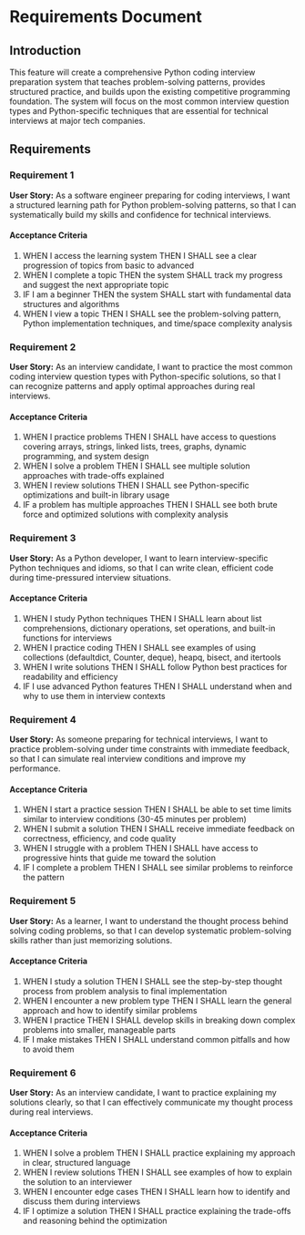 # Requirements Document

## Introduction

This feature will create a comprehensive Python coding interview preparation system that teaches problem-solving patterns, provides structured practice, and builds upon the existing competitive programming foundation. The system will focus on the most common interview question types and Python-specific techniques that are essential for technical interviews at major tech companies.

## Requirements

### Requirement 1

**User Story:** As a software engineer preparing for coding interviews, I want a structured learning path for Python problem-solving patterns, so that I can systematically build my skills and confidence for technical interviews.

#### Acceptance Criteria

1. WHEN I access the learning system THEN I SHALL see a clear progression of topics from basic to advanced
2. WHEN I complete a topic THEN the system SHALL track my progress and suggest the next appropriate topic
3. IF I am a beginner THEN the system SHALL start with fundamental data structures and algorithms
4. WHEN I view a topic THEN I SHALL see the problem-solving pattern, Python implementation techniques, and time/space complexity analysis

### Requirement 2

**User Story:** As an interview candidate, I want to practice the most common coding interview question types with Python-specific solutions, so that I can recognize patterns and apply optimal approaches during real interviews.

#### Acceptance Criteria

1. WHEN I practice problems THEN I SHALL have access to questions covering arrays, strings, linked lists, trees, graphs, dynamic programming, and system design
2. WHEN I solve a problem THEN I SHALL see multiple solution approaches with trade-offs explained
3. WHEN I review solutions THEN I SHALL see Python-specific optimizations and built-in library usage
4. IF a problem has multiple approaches THEN I SHALL see both brute force and optimized solutions with complexity analysis

### Requirement 3

**User Story:** As a Python developer, I want to learn interview-specific Python techniques and idioms, so that I can write clean, efficient code during time-pressured interview situations.

#### Acceptance Criteria

1. WHEN I study Python techniques THEN I SHALL learn about list comprehensions, dictionary operations, set operations, and built-in functions for interviews
2. WHEN I practice coding THEN I SHALL see examples of using collections (defaultdict, Counter, deque), heapq, bisect, and itertools
3. WHEN I write solutions THEN I SHALL follow Python best practices for readability and efficiency
4. IF I use advanced Python features THEN I SHALL understand when and why to use them in interview contexts

### Requirement 4

**User Story:** As someone preparing for technical interviews, I want to practice problem-solving under time constraints with immediate feedback, so that I can simulate real interview conditions and improve my performance.

#### Acceptance Criteria

1. WHEN I start a practice session THEN I SHALL be able to set time limits similar to interview conditions (30-45 minutes per problem)
2. WHEN I submit a solution THEN I SHALL receive immediate feedback on correctness, efficiency, and code quality
3. WHEN I struggle with a problem THEN I SHALL have access to progressive hints that guide me toward the solution
4. IF I complete a problem THEN I SHALL see similar problems to reinforce the pattern

### Requirement 5

**User Story:** As a learner, I want to understand the thought process behind solving coding problems, so that I can develop systematic problem-solving skills rather than just memorizing solutions.

#### Acceptance Criteria

1. WHEN I study a solution THEN I SHALL see the step-by-step thought process from problem analysis to final implementation
2. WHEN I encounter a new problem type THEN I SHALL learn the general approach and how to identify similar problems
3. WHEN I practice THEN I SHALL develop skills in breaking down complex problems into smaller, manageable parts
4. IF I make mistakes THEN I SHALL understand common pitfalls and how to avoid them

### Requirement 6

**User Story:** As an interview candidate, I want to practice explaining my solutions clearly, so that I can effectively communicate my thought process during real interviews.

#### Acceptance Criteria

1. WHEN I solve a problem THEN I SHALL practice explaining my approach in clear, structured language
2. WHEN I review solutions THEN I SHALL see examples of how to explain the solution to an interviewer
3. WHEN I encounter edge cases THEN I SHALL learn how to identify and discuss them during interviews
4. IF I optimize a solution THEN I SHALL practice explaining the trade-offs and reasoning behind the optimization